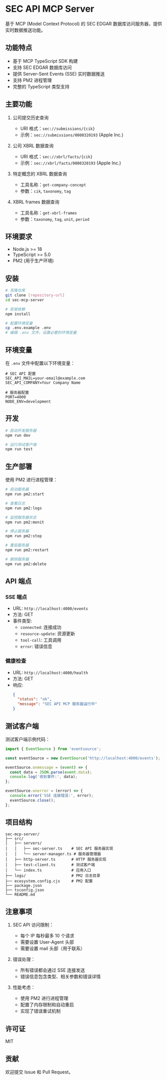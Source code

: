 # SEC API MCP Server

基于 MCP (Model Context Protocol) 的 SEC EDGAR 数据库访问服务器，提供实时数据推送功能。

## 功能特点

- 基于 MCP TypeScript SDK 构建
- 支持 SEC EDGAR 数据库访问
- 提供 Server-Sent Events (SSE) 实时数据推送
- 支持 PM2 进程管理
- 完整的 TypeScript 类型支持

## 主要功能

1. 公司提交历史查询
   - URI 格式：`sec://submissions/{cik}`
   - 示例：`sec://submissions/0000320193` (Apple Inc.)

2. 公司 XBRL 数据查询
   - URI 格式：`sec://xbrl/facts/{cik}`
   - 示例：`sec://xbrl/facts/0000320193` (Apple Inc.)

3. 特定概念的 XBRL 数据查询
   - 工具名称：`get-company-concept`
   - 参数：`cik`, `taxonomy`, `tag`

4. XBRL frames 数据查询
   - 工具名称：`get-xbrl-frames`
   - 参数：`taxonomy`, `tag`, `unit`, `period`

## 环境要求

- Node.js >= 18
- TypeScript >= 5.0
- PM2 (用于生产环境)

## 安装

```bash
# 克隆仓库
git clone [repository-url]
cd sec-mcp-server

# 安装依赖
npm install

# 配置环境变量
cp .env.example .env
# 编辑 .env 文件，设置必要的环境变量
```

## 环境变量

在 `.env` 文件中配置以下环境变量：

```env
# SEC API 配置
SEC_API_MAIL=your-email@example.com
SEC_API_COMPANY=Your Company Name

# 服务器配置
PORT=4000
NODE_ENV=development
```

## 开发

```bash
# 启动开发服务器
npm run dev

# 运行测试客户端
npm run test
```

## 生产部署

使用 PM2 进行进程管理：

```bash
# 启动服务器
npm run pm2:start

# 查看日志
npm run pm2:logs

# 监控服务器状态
npm run pm2:monit

# 停止服务器
npm run pm2:stop

# 重启服务器
npm run pm2:restart

# 删除服务器
npm run pm2:delete
```

## API 端点

### SSE 端点

- URL: `http://localhost:4000/events`
- 方法: GET
- 事件类型:
  - `connected`: 连接成功
  - `resource-update`: 资源更新
  - `tool-call`: 工具调用
  - `error`: 错误信息

### 健康检查

- URL: `http://localhost:4000/health`
- 方法: GET
- 响应:
  ```json
  {
    "status": "ok",
    "message": "SEC API MCP 服务器运行中"
  }
  ```

## 测试客户端

测试客户端示例代码：

```typescript
import { EventSource } from 'eventsource';

const eventSource = new EventSource('http://localhost:4000/events');

eventSource.onmessage = (event) => {
  const data = JSON.parse(event.data);
  console.log('收到事件:', data);
};

eventSource.onerror = (error) => {
  console.error('SSE 连接错误:', error);
  eventSource.close();
};
```

## 项目结构

```
sec-mcp-server/
├── src/
│   ├── servers/
│   │   ├── sec-server.ts    # SEC API 服务器实现
│   │   └── server-manager.ts # 服务器管理器
│   ├── http-server.ts       # HTTP 服务器实现
│   ├── test-client.ts       # 测试客户端
│   └── index.ts             # 应用入口
├── logs/                    # PM2 日志目录
├── ecosystem.config.cjs     # PM2 配置
├── package.json
├── tsconfig.json
└── README.md
```

## 注意事项

1. SEC API 访问限制：
   - 每个 IP 每秒最多 10 个请求
   - 需要设置 User-Agent 头部
   - 需要设置 mail 头部（用于联系）

2. 错误处理：
   - 所有错误都会通过 SSE 连接发送
   - 错误信息包含类型、相关参数和错误详情

3. 性能考虑：
   - 使用 PM2 进行进程管理
   - 配置了内存限制和自动重启
   - 实现了错误重试机制

## 许可证

MIT

## 贡献

欢迎提交 Issue 和 Pull Request。